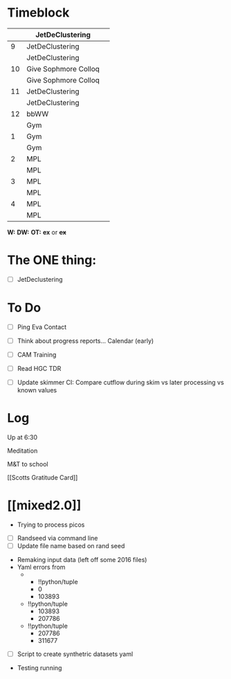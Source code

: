 # Timeblock

|     | JetDeClustering      |     |
| --- | -------------------- | --- |
| 9   | JetDeClustering      |     |
|     | JetDeClustering      |     |
| 10  | Give Sophmore Colloq |     |
|     | Give Sophmore Colloq |     |
| 11  | JetDeClustering      |     |
|     | JetDeClustering      |     |
| 12  | bbWW                 |     |
|     | Gym                  |     |
| 1   | Gym                  |     |
|     | Gym                  |     |
| 2   | MPL                  |     |
|     | MPL                  |     |
| 3   | MPL                  |     |
|     | MPL                  |     |
| 4   | MPL                  |     |
|     | MPL                  |     |

**W:**
**DW:**
**OT:**
**ex** or **~~ex~~**

# The ONE thing: 
- [ ] JetDeclustering


# To Do
- [ ] Ping Eva Contact
- [ ] Think about progress reports... Calendar (early)
- [ ] CAM Training
- [ ] Read HGC TDR
- [ ] Update skimmer CI: Compare cutflow during skim vs later processing vs known values



# Log

Up at 6:30

Meditation

M&T to school

[[Scotts Gratitude Card]]

# [[mixed2.0]]
- Trying to process picos
- [ ] Randseed via command line
- [ ] Update file name based on rand seed
- Remaking input data (left off some 2016 files) 
- Yaml errors from 
	- - !!python/tuple
      - 0
      - 103893
    - !!python/tuple
      - 103893
      - 207786
    - !!python/tuple
      - 207786
      - 311677
- [ ] Script to create synthetric datasets yaml
- Testing running 
